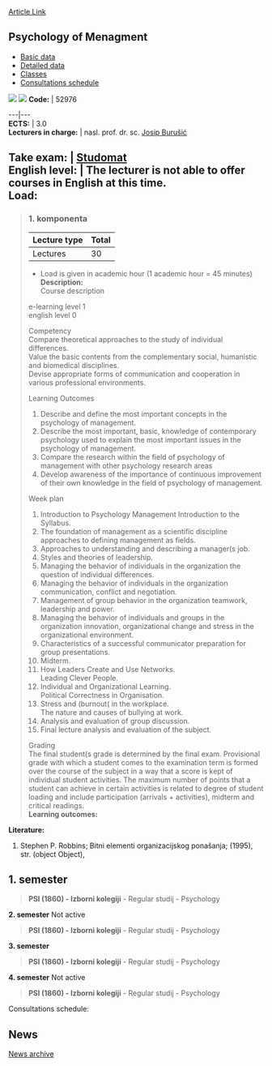 [Article Link](https://www.fhs.hr/en/course/pom)

## Psychology of Menagment
  * [Basic data](https://www.fhs.hr/en/course/pom#v1id-523818_756934_1_0 "Basic data")
  * [Detailed data](https://www.fhs.hr/en/course/pom#v1id-523818_756934_1_1 "Detailed data")
  * [Classes](https://www.fhs.hr/en/course/pom#v1id-523818_756934_1_2 "Classes")
  * [Consultations schedule](https://www.fhs.hr/en/course/pom#v1id-523818_756934_1_3 "Consultations schedule")


[![](https://www.fhs.hr/img/flags/gif/hr.gif)](https://www.fhs.hr/predmet/psimen) [![](https://www.fhs.hr/img/flags/gif/gb.gif)](https://www.fhs.hr/en/course/pom)
**Code:** |  52976  
  
---|---  
**ECTS:** |  3.0   
**Lecturers in charge:** |  nasl. prof. dr. sc. [Josip Burušić](https://www.fhs.hr/staff/josip.burusic)   
  
**Take exam:** |  [Studomat](http://www.isvu.hr/studomat)  
**English level:** |  The lecturer is not able to offer courses in English at this time.   
**Load:**  
---  
> ### 1. komponenta
> | Lecture type | Total  
> ---|---  
> Lectures | 30  
> * Load is given in academic hour (1 academic hour = 45 minutes)   
**Description:**  
> Course description   
>    
>    
>  e-learning level 1   
>  english level 0   
>    
>  Competency   
>  Compare theoretical approaches to the study of individual differences.   
>  Value the basic contents from the complementary social, humanistic and biomedical disciplines.   
>  Devise appropriate forms of communication and cooperation in various professional environments.   
>    
>  Learning Outcomes   
>  1. Describe and define the most important concepts in the psychology of management.   
>  2. Describe the most important, basic, knowledge of contemporary psychology used to explain the most important issues in the psychology of management.   
>  3. Compare the research within the field of psychology of management with other psychology research areas   
>  4. Develop awareness of the importance of continuous improvement of their own knowledge in the field of psychology of management.   
>    
>    
>  Week plan   
>  1. Introduction to Psychology Management Introduction to the Syllabus.   
>  2. The foundation of management as a scientific discipline approaches to defining management as fields.   
>  3. Approaches to understanding and describing a manager(s job.   
>  4. Styles and theories of leadership.   
>  5. Managing the behavior of individuals in the organization the question of individual differences.   
>  6. Managing the behavior of individuals in the organization communication, conflict and negotiation.   
>  7. Management of group behavior in the organization teamwork, leadership and power.   
>  8. Managing the behavior of individuals and groups in the organization innovation, organizational change and stress in the organizational environment.   
>  9. Characteristics of a successful communicator preparation for group presentations.   
>  10. Midterm.   
>  11. How Leaders Create and Use Networks.   
>  Leading Clever People.   
>  12. Individual and Organizational Learning.   
>  Political Correctness in Organisation.   
>  13. Stress and (burnout( in the workplace.   
>  The nature and causes of bullying at work.   
>  14. Analysis and evaluation of group discussion.   
>  15. Final lecture analysis and evaluation of the subject.   
>    
>    
>  Grading   
>  The final student(s grade is determined by the final exam. Provisional grade with which a student comes to the examination term is formed over the course of the subject in a way that a score is kept of individual student activities. The maximum number of points that a student can achieve in certain activities is related to degree of student loading and include participation (arrivals + activities), midterm and critical readings.  
**Learning outcomes:**  

  
**Literature:**  
  1. Stephen P. Robbins; Bitni elementi organizacijskog ponašanja; (1995), str. (object Object), 

  
**1. semester**  
---  
> **PSI (1860) - Izborni kolegiji** - Regular studij - Psychology  
>   
  
**2. semester** Not active  
> **PSI (1860) - Izborni kolegiji** - Regular studij - Psychology  
>   
  
**3. semester**  
> **PSI (1860) - Izborni kolegiji** - Regular studij - Psychology  
>   
  
**4. semester** Not active  
> **PSI (1860) - Izborni kolegiji** - Regular studij - Psychology  
>   
Consultations schedule: 


## News
[News archive](https://www.fhs.hr/en/course/pom?@=20ph5#news_78847 "News archive")
